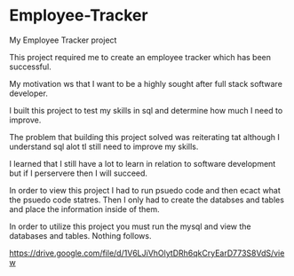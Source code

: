 # Employee-Tracker

My Employee Tracker project

This project required me to create an employee tracker which has been successful.

My motivation ws that I want to be a highly sought after full stack software developer.

I built this project to test my skills in sql and determine how much I need to improve.

The problem that building this project solved was reiterating tat although I understand sql alot tI still need to improve my skills.

I learned that I still have a lot to learn in relation to software development but if I perservere then I will succeed.

In order to view this project I had to run psuedo code and then ecact what the psuedo code statres. Then I only had to create the databses and tables and place the information inside of them.

In order to utilize this project you must run the mysql and view the databases and tables. Nothing follows.


https://drive.google.com/file/d/1V6LJiVhOlytDRh6qkCryEarD773S8VdS/view